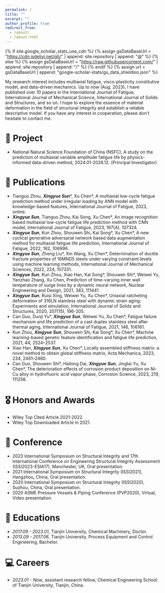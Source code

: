 ```yaml
---
permalink: /
title: ""
excerpt: ""
author_profile: true
redirect_from: 
  - /about/
  - /about.html
---
```


{% if site.google_scholar_stats_use_cdn %}
{% assign gsDataBaseUrl = "https://cdn.jsdelivr.net/gh/" | append: site.repository | append: "@" %}
{% else %}
{% assign gsDataBaseUrl = "https://raw.githubusercontent.com/" | append: site.repository | append: "/" %}
{% endif %}
{% assign url = gsDataBaseUrl | append: "google-scholar-stats/gs_data_shieldsio.json" %}

<span class='anchor' id='about-me'></span>

My research interest includes multiaxial fatigue, visco-plasticity constitutive model, and data-driven mechanics. Up to now (Aug. 2023), I have published over 10 papers in the International Journal of Fatigue, International Journal of Mechanical Science, International Journal of Solids and Structures, and so on. I hope to explore the essence of material deformation in the field of structural integrity and establish a reliable descriptive model. If you have any interest in cooperation, please don't hesitate to contact me.

# 💼 Project
<!-- ***2023***: &nbsp;🎉🎉  The 1st version of personal academic webpage is constructed. -->
- National Natural Science Foundation of China (NSFC), A study on the prediction of multiaxial variable amplitude fatigue life by physics-informed data-driven method, 2024.01-2026.12. (Principal Investigator)

# 📝 Publications 
- Tianguo Zhou, ***Xingyue Sun***\*, Xu Chen\*, A multiaxial low-cycle fatigue prediction method under irregular loading by ANN model with knowledge-based features, International Journal of Fatigue, 2023, online.
- ***Xingyue Sun***, Tianguo Zhou, Kai Song, Xu Chen\*, An image recognition based multiaxial low-cycle fatigue life prediction method with CNN model, International Journal of Fatigue, 2023, 167(A), 107324.
- ***Xingyue Sun***, Kun Zhou, Shouwen Shi, Kai Song\*, Xu Chen\*, A new cyclical generative adversarial network based data augmentation method for multiaxial fatigue life prediction, International Journal of Fatigue, 2022, 162, 106996.
- ***Xingyue Sun***, Zheng Liu\*, Xin Wang, Xu Chen\*, Determination of ductile fracture properties of 16MND5 steels under varying constraint levels using machine learning methods, International Journal of Mechanical Sciences, 2022, 224, 107331.
- ***Xingyue Sun***, Kun Zhou, Xiao Han, Kai Song\*, Shouwen Shi\*, Weiwei Yu, Yanzhao Zhang, Xu Chen, Prediction of time-varying inner wall temperature of surge lines by a dynamic neural network, Nuclear Engineering and Design, 2021, 383, 111441.
- ***Xingyue Sun***, Ruisi Xing, Weiwei Yu, Xu Chen\*, Uniaxial ratcheting deformation of 316LN stainless steel with dynamic strain aging: Experiments and simulation, International Journal of Solids and Structures, 2020, 207(15), 196-205.
- Can Guo, Dunji Yu\*, ***Xingyue Sun***, Weiwei Yu, Xu Chen\*, Fatigue failure mechanism and life prediction of a cast duplex stainless steel after thermal aging, International Journal of Fatigue, 2021, 146, 106161.
- Kun Zhou, ***Xingyue Sun***, Shouwen Shi, Kai Song\*, Xu Chen\*, Machine learning-based genetic feature identification and fatigue life prediction, 2021, 44, 2524–2537.
- Xiao Han, ***Xingyue Sun***, Xu Chen\*, Locally assembled stiffness matrix: a novel method to obtain global stiffness matrix, Acta Mechanica, 2023, 234, 2461–2480.
- Can Guo, Shouwen Shi\*, Hailong Dai, ***Xingyue Sun***, Jingtai Yu, Xu Chen\*, The deterioration effects of corrosion product deposition on Ni-Cu alloy in hydrofluoric acid vapor phase, Corrosion Science, 2023, 219, 111256.

# 🎖 Honors and Awards
- Wiley Top Cited Article 2021-2022. 
- Wiley Top Downloaded Article in 2021.

# 💬 Conference
- 2023 International Symposium on Structural Integrity and 17th International Conference on Engineering Structural Integrity Assessment (ISSI2023-ESIA17), Manchester, UK, Oral presentation.
- 2021 International Symposium on Structural Integrity (ISSI2021), Hangzhou, China, Oral presentation.
- 2020 International Symposium on Structural Integrity (ISSI2020), Suzhou, China, Oral presentation.
- 2020 ASME Pressure Vessels & Piping Conference (PVP2020), Virtual, Video presentation.

# 📖 Educations
- *2017.09 - 2023.01*, Tianjin University, Chemical Machinery, Doctor. 
- *2013.09 - 2017.06*, Tianjin University, Process Equipment and Control Engineering, Bachelor. 

# 💻 Careers
- *2023.01 - Now*, assistant research fellow, Chemical Engineering School of Tianjin University, Tianjin, China.
